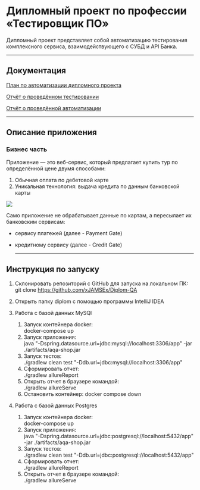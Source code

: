 # Дипломный проект по профессии «Тестировщик ПО»

Дипломный проект представляет собой автоматизацию тестирования комплексного сервиса, взаимодействующего с СУБД и API Банка.

---
## Документация
[План по автоматизации дипломного проекта](https://github.com/xJAMSEx/Diplom-QA/blob/main/documents/Plan.md)

[Отчёт о проведённом тестировании](https://github.com/xJAMSEx/Diplom-QA/blob/main/documents/Report.md)

[Отчёт о проведённой автоматизации](https://github.com/xJAMSEx/Diplom-QA/blob/main/documents/Summary.md)

---

## Описание приложения

### Бизнес часть

Приложение — это веб-сервис, который предлагает купить тур по определённой цене двумя способами:

1. Обычная оплата по дебетовой карте
2. Уникальная технология: выдача кредита по данным банковской карты

![](https://raw.githubusercontent.com/netology-code/qa-diploma/master/pic/service.png)


Само приложение не обрабатывает данные по картам, а пересылает их банковским сервисам:

* сервису платежей (далее - Payment Gate)
* кредитному сервису (далее - Credit Gate)

  ---

## Инструкция по запуску

1. Склонировать репозиторий с GitHub для запуска на локальном ПК:
   git clone https://github.com/xJAMSEx/Diplom-QA

2. Открыть папку diplom с помощью программы IntelliJ IDEA

3. Работа с базой данных MySQl
   1) Запуск контейнера docker:  
      docker-compose up
   2) Запуск приложения:  
      java "-Dspring.datasource.url=jdbc:mysql://localhost:3306/app" -jar ./artifacts/aqa-shop.jar
   3) Запуск тестов:  
      ./gradlew clean test "-Ddb.url=jdbc:mysql://localhost:3306/app"
   4) Сформировать отчет:  
      ./gradlew allureReport
   5) Открыть отчет в браузере командой:  
      ./gradlew allureServe
   6) Остановить контейнер:
      docker compose down

4. Работа с базой данных Postgres
    1) Запуск контейнера docker:  
       docker-compose up
    2) Запуск приложения:  
       java "-Dspring.datasource.url=jdbc:postgresql://localhost:5432/app" -jar ./artifacts/aqa-shop.jar
    3) Запуск тестов:  
       ./gradlew clean test "-Ddb.url=jdbc:postgresql://localhost:5432/app"
    4) Сформировать отчет:  
       ./gradlew allureReport
    5) Открыть отчет в браузере командой:  
       ./gradlew allureServe
